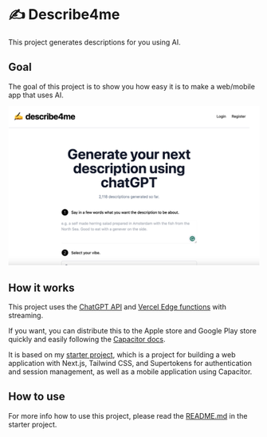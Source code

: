 # ✍️ Describe4me

This project generates descriptions for you using AI.

## Goal

The goal of this project is to show you how easy it is to make a web/mobile app that uses AI.

[![Descriptions generator](./apps/next-web/public/describe4meimage.png)](https://www.describe4me.vercel.app)

## How it works

This project uses the [ChatGPT API](https://openai.com/api/) and [Vercel Edge functions](https://vercel.com/features/edge-functions) with streaming.

If you want, you can distribute this to the Apple store and Google Play store quickly and easily following the [Capacitor docs](https://capacitorjs.com/docs/).

It is based on my [starter project](https://github.com/RobSchilderr/capacitor-supertokens-nextjs-turborepo), which is a project for building a web application with Next.js, Tailwind CSS, and Supertokens for authentication and session management, as well as a mobile application using Capacitor.

## How to use

For more info how to use this project, please read the [README.md](https://github.com/RobSchilderr/capacitor-supertokens-nextjs-turborepo) in the starter project.
